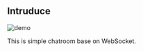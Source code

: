 ## Intruduce

![demo](https://user-images.githubusercontent.com/920487/97703153-1cef1780-1aeb-11eb-8666-1ed5327ecf28.gif)

This is simple chatroom base on WebSocket.
